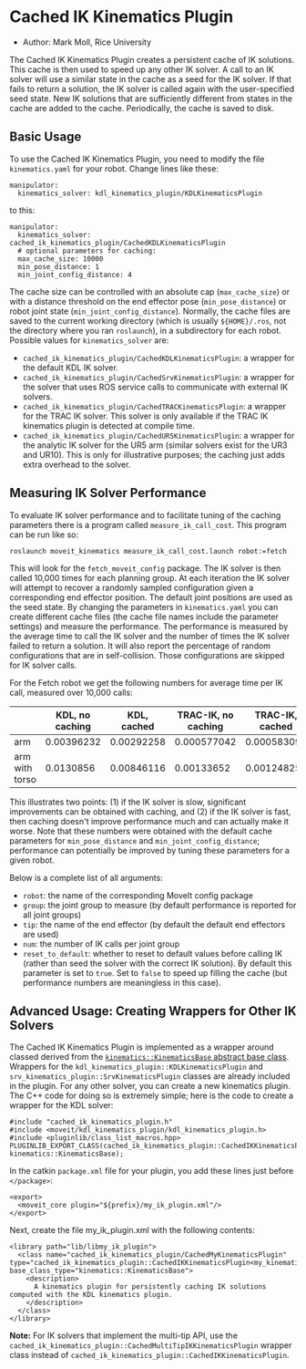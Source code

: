 # Cached IK Kinematics Plugin

* Author: Mark Moll, Rice University

The Cached IK Kinematics Plugin creates a persistent cache of IK solutions. This cache is then used to speed up any other IK solver. A call to an IK solver will use a similar state in the cache as a seed for the IK solver. If that fails to return a solution, the IK solver is called again with the user-specified seed state. New IK solutions that are sufficiently different from states in the cache are added to the cache. Periodically, the cache is saved to disk.

## Basic Usage

To use the Cached IK Kinematics Plugin, you need to modify the file `kinematics.yaml` for your robot. Change lines like these:

    manipulator:
      kinematics_solver: kdl_kinematics_plugin/KDLKinematicsPlugin

to this:

    manipulator:
      kinematics_solver: cached_ik_kinematics_plugin/CachedKDLKinematicsPlugin
      # optional parameters for caching:
      max_cache_size: 10000
      min_pose_distance: 1
      min_joint_config_distance: 4

The cache size can be controlled with an absolute cap (`max_cache_size`) or with a distance threshold on the end effector pose (`min_pose_distance`) or robot joint state (`min_joint_config_distance`). Normally, the cache files are saved to the current working directory (which is usually `${HOME}/.ros`, not the directory where you ran `roslaunch`), in a subdirectory for each robot. Possible values for `kinematics_solver` are:

- `cached_ik_kinematics_plugin/CachedKDLKinematicsPlugin`: a wrapper for the default KDL IK solver.
- `cached_ik_kinematics_plugin/CachedSrvKinematicsPlugin`: a wrapper for the solver that uses ROS service calls to communicate with external IK solvers.
- `cached_ik_kinematics_plugin/CachedTRACKinematicsPlugin`: a wrapper for the TRAC IK solver. This solver is only available if the TRAC IK kinematics plugin is detected at compile time.
- `cached_ik_kinematics_plugin/CachedUR5KinematicsPlugin`: a wrapper for the analytic IK solver for the UR5 arm (similar solvers exist for the UR3 and UR10). This is only for illustrative purposes; the caching just adds extra overhead to the solver.

## Measuring IK Solver Performance

To evaluate IK solver performance and to facilitate tuning of the caching parameters there is a program called `measure_ik_call_cost`. This program can be run like so:

    roslaunch moveit_kinematics measure_ik_call_cost.launch robot:=fetch

This will look for the `fetch_moveit_config` package. The IK solver is then called 10,000 times for each planning group. At each iteration the IK solver will attempt to recover a randomly sampled configuration given a corresponding end effector position. The default joint positions are used as the seed state. By changing the parameters in `kinematics.yaml` you can create different cache files (the cache file names include the parameter settings) and measure the performance. The performance is measured by the average time to call the IK solver and the number of times the IK solver failed to return a solution. It will also report the percentage of random configurations that are in self-collision. Those configurations are skipped for IK solver calls.

For the Fetch robot we get the following numbers for average time per IK call, measured over 10,000 calls:

|                | KDL, no caching | KDL, cached | TRAC-IK, no caching | TRAC-IK, cached |
|----------------|-----------------|-------------|---------------------|-----------------|
| arm            | 0.00396232      | 0.00292258  | 0.000577042         | 0.000583098     |
| arm with torso | 0.0130856       | 0.00846116  | 0.00133652          | 0.00124825      |

This illustrates two points: (1) if the IK solver is slow, significant improvements can be obtained with caching, and (2) if the IK solver is fast, then caching doesn't improve performance much and can actually make it worse. Note that these numbers were obtained with the default cache parameters for `min_pose_distance` and `min_joint_config_distance`; performance can potentially be improved by tuning these parameters for a given robot.

Below is a complete list of all arguments:

- `robot`: the name of the corresponding MoveIt config package
- `group`: the joint group to measure (by default performance is reported for all joint groups)
- `tip`: the name of the end effector (by default the default end effectors are used)
- `num`: the number of IK calls per joint group
- `reset_to_default`: whether to reset to default values before calling IK (rather than seed the solver with the correct IK solution). By default this parameter is set to `true`. Set to `false` to speed up filling the cache (but performance numbers are meaningless in this case).

## Advanced Usage: Creating Wrappers for Other IK Solvers

The Cached IK Kinematics Plugin is implemented as a wrapper around classed derived from the [`kinematics::KinematicsBase` abstract base class](http://docs.ros.org/latest-lts/api/moveit_core/html/classkinematics_1_1KinematicsBase.html). Wrappers for the `kdl_kinematics_plugin::KDLKinematicsPlugin` and `srv_kinematics_plugin::SrvKinematicsPlugin` classes are already included in the plugin. For any other solver, you can create a new kinematics plugin. The C++ code for doing so is extremely simple; here is the code to create a wrapper for the KDL solver:

    #include "cached_ik_kinematics_plugin.h"
    #include <moveit/kdl_kinematics_plugin/kdl_kinematics_plugin.h>
    #include <pluginlib/class_list_macros.hpp>
    PLUGINLIB_EXPORT_CLASS(cached_ik_kinematics_plugin::CachedIKKinematicsPlugin<kdl_kinematics_plugin::KDLKinematicsPlugin>, kinematics::KinematicsBase);

In the catkin `package.xml` file for your plugin, you add these lines just before `</package>`:

    <export>
      <moveit_core plugin="${prefix}/my_ik_plugin.xml"/>
    </export>

Next, create the file my_ik_plugin.xml with the following contents:

    <library path="lib/libmy_ik_plugin">
      <class name="cached_ik_kinematics_plugin/CachedMyKinematicsPlugin" type="cached_ik_kinematics_plugin::CachedIKKinematicsPlugin<my_kinematics_plugin::MyKinematicsPlugin>" base_class_type="kinematics::KinematicsBase">
        <description>
          A kinematics plugin for persistently caching IK solutions computed with the KDL kinematics plugin.
        </description>
      </class>
    </library>

**Note:** For IK solvers that implement the multi-tip API, use the `cached_ik_kinematics_plugin::CachedMultiTipIKKinematicsPlugin` wrapper class instead of `cached_ik_kinematics_plugin::CachedIKKinematicsPlugin`.

